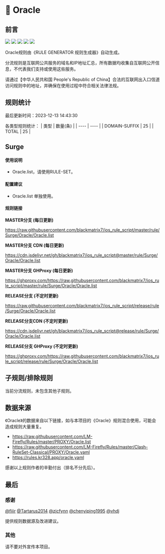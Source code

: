 # 🧸 Oracle

## 前言

![](https://shields.io/badge/-移除重复规则-ff69b4) ![](https://shields.io/badge/-DOMAIN与DOMAIN--SUFFIX合并-green) ![](https://shields.io/badge/-DOMAIN--SUFFIX间合并-critical) ![](https://shields.io/badge/-DOMAIN--SUFFIX与DOMAIN--KEYWORD合并-blue) ![](https://shields.io/badge/-IP--CIDR(6)合并-blueviolet) 

Oracle规则由《RULE GENERATOR 规则生成器》自动生成。

分流规则是互联网公共服务的域名和IP地址汇总，所有数据均收集自互联网公开信息，不代表我们支持或使用这些服务。

请通过【中华人民共和国 People's Republic of China】合法的互联网出入口信道访问规则中的地址，并确保在使用过程中符合相关法律法规。

## 规则统计

最后更新时间：2023-12-13 14:43:30

各类型规则统计：
| 类型 | 数量(条)  | 
| ---- | ----  |
| DOMAIN-SUFFIX | 25  | 
| TOTAL | 25  | 


## Surge 

#### 使用说明
- Oracle.list，请使用RULE-SET。

#### 配置建议
- Oracle.list 单独使用。

#### 规则链接
**MASTER分支 (每日更新)**

https://raw.githubusercontent.com/blackmatrix7/ios_rule_script/master/rule/Surge/Oracle/Oracle.list

**MASTER分支 CDN (每日更新)**

https://cdn.jsdelivr.net/gh/blackmatrix7/ios_rule_script@master/rule/Surge/Oracle/Oracle.list

**MASTER分支 GHProxy (每日更新)**

https://ghproxy.com/https://raw.githubusercontent.com/blackmatrix7/ios_rule_script/master/rule/Surge/Oracle/Oracle.list

**RELEASE分支 (不定时更新)**

https://raw.githubusercontent.com/blackmatrix7/ios_rule_script/release/rule/Surge/Oracle/Oracle.list

**RELEASE分支CDN (不定时更新)**

https://cdn.jsdelivr.net/gh/blackmatrix7/ios_rule_script@release/rule/Surge/Oracle/Oracle.list

**RELEASE分支 GHProxy (不定时更新)**

https://ghproxy.com/https://raw.githubusercontent.com/blackmatrix7/ios_rule_script/release/rule/Surge/Oracle/Oracle.list

## 子规则/排除规则


当前分流规则，未包含其他子规则。

## 数据来源

《Oracle》的数据来自以下链接，如与本项目的《Oracle》规则混合使用，可能会造成规则大量重复。

- https://raw.githubusercontent.com/LM-Firefly/Rules/master/PROXY/Oracle.list
- https://raw.githubusercontent.com/LM-Firefly/Rules/master/Clash-RuleSet-Classical/PROXY/Oracle.yaml
- https://rules.kr328.app/oracle.yaml


感谢以上规则作者的辛勤付出（排名不分先后）。

## 最后

### 感谢

[@fiiir](https://github.com/fiiir) [@Tartarus2014](https://github.com/Tartarus2014) [@zjcfynn](https://github.com/zjcfynn) [@chenyiping1995](https://github.com/chenyiping1995) [@vhdj](https://github.com/vhdj)

提供规则数据源及改进建议。

### 其他

请不要对外宣传本项目。